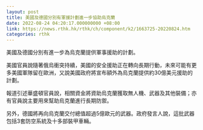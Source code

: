 ```yaml
---
layout: post
title: 美國及德國分別有軍援計劃進一步協助烏克蘭
date: 2022-08-24 04:20:17.000000000 +08:00
link: https://news.rthk.hk/rthk/ch/component/k2/1663725-20220824.htm
categories: rthk
---
```


美國及德國分別有進一步為烏克蘭提供軍事援助的計劃。

美國官員說隨著俄烏衝突持續，美國的安全援助正在轉向長期行動，未來可能有更多美國軍隊留在歐洲，又說美國政府將宣布額外為烏克蘭提供約30億美元援助的計劃。

報道引述華盛頓官員說，相關資金將資助烏克蘭獲取無人機、武器及其他裝備；亦有官員說主要用來幫助烏克蘭進行長期防禦。

另外，德國將再向烏克蘭交付總值超過5億歐元的武器。政府發言人說，這批武器包括3套防空系統及十多部裝甲車輛。

